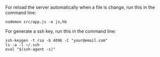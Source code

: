 For reload the server automatically when a file is change, run this in the command line:

    nodemon src/app.js -e js,hb

For generate a ssh key, run this in the command line:

    ssh-keygen -t rsa -b 4096 -C "your@email.com"
    ls -a -l ~/.ssh
    eval "$(ssh-agent -s)"